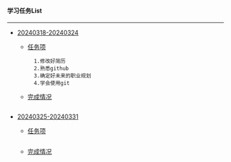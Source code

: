 
<h4 align="left"> 学习任务List </h4>

---------------

- [20240318-20240324]()
  - [任务项]()
    ```text
      1.修改好简历
      2.熟悉github
      3.确定好未来的职业规划
      4.学会使用git
    ```
  - [完成情况]()
    ```text

    ```

- [20240325-20240331]()
    - [任务项]()
      ```text

      ```
    - [完成情况]()
      ```text
  
      ```





































